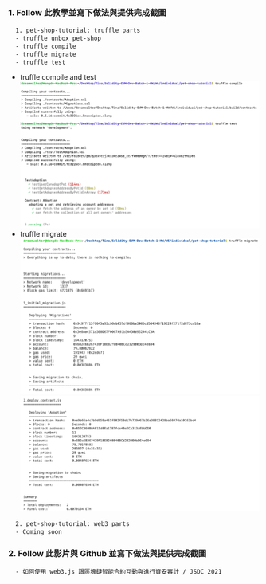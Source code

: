### 1. Follow 此教學並寫下做法與提供完成截圖
```
  1. pet-shop-tutorial: truffle parts
  - truffle unbox pet-shop
  - truffle compile
  - truffle migrate
  - truffle test
```
- truffle compile and test ![](./truffle_compile_test.png)
- truffle migrate ![](./truffle_migrate1.png)
  ![](./truffle_migrate2.png)

```
  2. pet-shop-tutorial: web3 parts
  - Coming soon
```


### 2. Follow 此影片與 Github 並寫下做法與提供完成截圖
      - 如何使用 web3.js 跟區塊鏈智能合約互動與進行資安審計 / JSDC 2021
